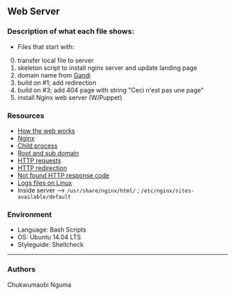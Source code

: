 ## Web Server

### Description of what each file shows:
* Files that start with:
0. transfer local file to server
1. skeleton script to install nginx server and update landing page
2. domain name from [Gandi](https://www.gandi.net/en)
3. build on #1; add redirection
4. build on #3; add 404 page with string "Ceci n'est pas une page"
7. install Nginx web server (W/Puppet)

### Resources
* [How the web works](https://developer.mozilla.org/en-US/docs/Learn/Getting_started_with_the_web)
* [Nginx](https://en.wikipedia.org/wiki/Nginx)
* [Child process](https://www.gnu.org/software/libc/manual/html_node/Processes.html#Processes)
* [Root and sub domain](http://support.landingi.com/english/publishing-and-connecting-domains/root-domain-and-subdomain-the-differences)
* [HTTP requests](https://www.tutorialspoint.com/http/http_methods.html)
* [HTTP redirection](https://moz.com/learn/seo/redirection)
* [Not found HTTP response code](https://en.wikipedia.org/wiki/HTTP_404)
* [Logs files on Linux](https://www.cyberciti.biz/faq/ubuntu-linux-gnome-system-log-viewer/)
* Inside server --> ```/usr/share/nginx/html/```  ;  ```/etc/nginx/sites-available/default```
### Environment
* Language: Bash Scripts
* OS: Ubuntu 14.04 LTS
* Styleguide: Shellcheck

---
### Authors
Chukwumaobi Nguma
